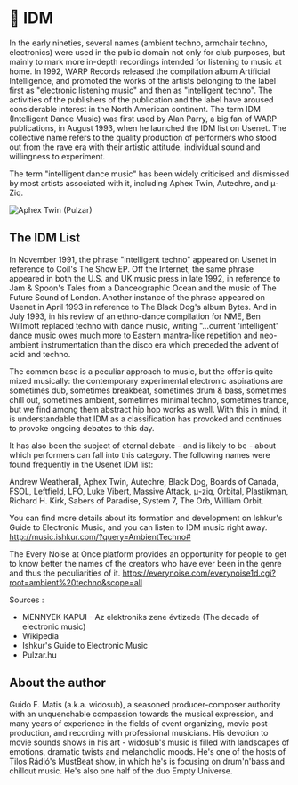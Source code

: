 # 🎼 IDM

In the early nineties, several names (ambient techno, armchair techno, electronics) were used in the public domain not only for club
purposes, but mainly to mark more in-depth recordings intended for listening to music at home. In 1992, WARP Records released the
compilation album Artificial Intelligence, and promoted the works of the artists belonging to the label first as "electronic listening
music" and then as "intelligent techno". The activities of the publishers of the publication and the label have aroused considerable
interest in the North American continent. The term IDM (Intelligent Dance Music) was first used by Alan Parry, a big fan of WARP
publications, in August 1993, when he launched the IDM list on Usenet. The collective name refers to the quality production of
performers who stood out from the rave era with their artistic attitude, individual sound and willingness to experiment.

The term "intelligent dance music" has been widely criticised and dismissed by
most artists associated with it, including Aphex Twin, Autechre, and μ-Ziq.

![Aphex Twin (Pulzar)]()

## The IDM List

In November 1991, the phrase "intelligent techno" appeared on Usenet in reference to Coil's The Show EP. Off the Internet, the same
phrase appeared in both the U.S. and UK music press in late 1992, in reference to Jam & Spoon's Tales from a Danceographic Ocean
and the music of The Future Sound of London. Another instance of the phrase appeared on Usenet in April 1993 in reference to The
Black Dog's album Bytes. And in July 1993, in his review of an ethno-dance compilation for NME, Ben Willmott replaced techno
with dance music, writing "...current 'intelligent' dance music owes much more to Eastern mantra-like repetition and neo-ambient
instrumentation than the disco era which preceded the advent of acid and techno.

The common base is a peculiar approach to music, but the offer is quite mixed musically: the contemporary experimental electronic
aspirations are sometimes dub, sometimes breakbeat, sometimes drum & bass, sometimes chill out, sometimes ambient, sometimes
minimal techno, sometimes trance, but we find among them abstract hip hop works as well. With this in mind, it is understandable
that IDM as a classification has provoked and continues to provoke ongoing debates to this day.

It has also been the subject of eternal debate - and is likely to be - about which performers can fall into this category. The following
names were found frequently in the Usenet IDM list:

Andrew Weatherall, Aphex Twin, Autechre, Black Dog, Boards of Canada, FSOL, Leftfield, LFO, Luke Vibert, Massive Attack,
μ-ziq, Orbital, Plastikman, Richard H. Kirk, Sabers of Paradise, System 7, The Orb, William Orbit.

You can find more details about its formation and development on Ishkur's Guide to Electronic Music, and you can listen to IDM
music right away.
<http://music.ishkur.com/?query=AmbientTechno#>

The Every Noise at Once platform provides an opportunity for people to get to know better the names of the creators who have ever
been in the genre and thus the peculiarities of it.
<https://everynoise.com/everynoise1d.cgi?root=ambient%20techno&scope=all>

Sources :

- MENNYEK KAPUI - Az elektroniks zene évtizede (The decade of electronic music)
- Wikipedia
- Ishkur's Guide to Electronic Music
- Pulzar.hu

## About the author

Guido F. Matis (a.k.a. widosub), a seasoned producer-composer authority with an unquenchable compassion towards the musical
expression, and many years of experience in the fields of event organizing, movie post-production, and recording with professional
musicians. His devotion to movie sounds shows in his art - widosub's music is filled with landscapes of emotions, dramatic twists and
melancholic moods. He's one of the hosts of Tilos Rádió's MustBeat show, in which he's is focusing on drum'n'bass and chillout
music. He's also one half of the duo Empty Universe.
